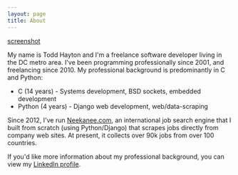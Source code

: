 ```yaml
---
layout: page
title: About
---
```


[screenshot](/assets/me.jpeg)

My name is Todd Hayton and I'm a freelance software developer living in the DC metro area. I've been programming professionally
since 2001, and freelancing since 2010. My professional background is predominantly in C and Python:

* C (14 years) - Systems development, BSD sockets, embedded development
* Python (4 years) - Django web development, web/data-scraping

Since 2012, I've run <a target="_blank" href="http://www.neekanee.com">Neekanee.com</a>, an international job search engine that 
I built from scratch (using Python/Django) that scrapes jobs directly from company web sites. At present, it collects over 90k 
jobs from over 100 countries. 

If you'd like more information about my professional background, you can view my 
<a target="_blank" href="https://www.linkedin.com/in/toddhayton">LinkedIn profile</a>.

